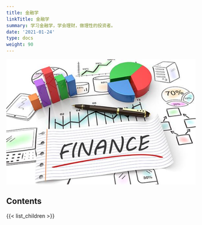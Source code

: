```yaml
---
title: 金融学
linkTitle: 金融学
summary: 学习金融学，学会理财，做理性的投资者。
date: '2021-01-24'
type: docs
weight: 90
---
```


![](cover.jpg)

## Contents

{{< list_children >}}

